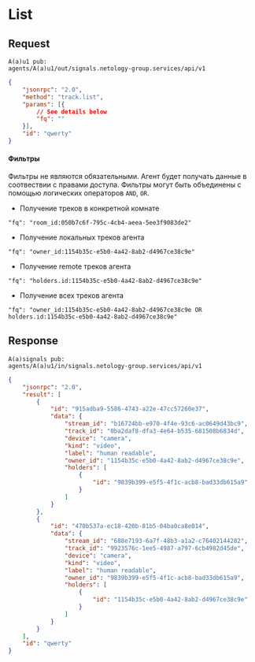 # List

## Request

```
A(a)u1 pub:
agents/A(a)u1/out/signals.netology-group.services/api/v1
```

```json
{
    "jsonrpc": "2.0",
    "method": "track.list",
    "params": [{
        // See details below
        "fq": ""
    }],
    "id": "qwerty"
}
```

#### Фильтры

Фильтры не являются обязательными. Агент будет получать данные в соотвествии с правами доступа.
Фильтры могут быть объединены с помощью логических операторов `AND`, `OR`.

- Получение треков в конкретной комнате
```
"fq": "room_id:050b7c6f-795c-4cb4-aeea-5ee3f9083de2"
```

- Получение локальных треков агента
```
"fq": "owner_id:1154b35c-e5b0-4a42-8ab2-d4967ce38c9e"
```

- Получение remote треков агента
```
"fq": "holders.id:1154b35c-e5b0-4a42-8ab2-d4967ce38c9e"
```

- Получение всех треков агента
```
"fq": "owner_id:1154b35c-e5b0-4a42-8ab2-d4967ce38c9e OR holders.id:1154b35c-e5b0-4a42-8ab2-d4967ce38c9e"
```

## Response

```
A(a)signals pub:
agents/A(a)u1/in/signals.netology-group.services/api/v1
```

```json
{
    "jsonrpc": "2.0",
    "result": [
        {
            "id": "915adba9-5586-4743-a22e-47cc57260e37",
            "data": {
                "stream_id": "b16724bb-e970-4f4e-93c6-ac0649d43bc9",
                "track_id": "0ba2daf8-dfa3-4e64-b535-681508b6834d",
                "device": "camera",
                "kind": "video",
                "label": "human readable",
                "owner_id": "1154b35c-e5b0-4a42-8ab2-d4967ce38c9e",
                "holders": [
                    {
                        "id": "9839b399-e5f5-4f1c-acb8-bad33db615a9"
                    }
                ]
            }
        },
        {
            "id": "470b537a-ec18-420b-81b5-04ba0ca8e014",
            "data": {
                "stream_id": "688e7193-6a7f-48b3-a1a2-c76402144282",
                "track_id": "9923576c-1ee5-4987-a797-6cb4982d45de",
                "device": "camera",
                "kind": "video",
                "label": "human readable",
                "owner_id": "9839b399-e5f5-4f1c-acb8-bad33db615a9",
                "holders": [
                    {
                        "id": "1154b35c-e5b0-4a42-8ab2-d4967ce38c9e"
                    }
                ]
            }
        }
    ],
    "id": "qwerty"
}
```
